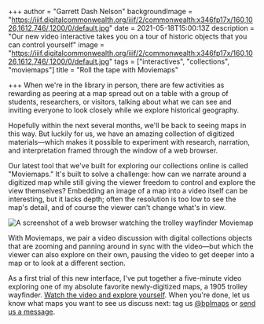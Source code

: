 +++
author = "Garrett Dash Nelson"
backgroundImage = "https://iiif.digitalcommonwealth.org/iiif/2/commonwealth:x346fp17x/160,1026,1612,746/,1200/0/default.jpg"
date = 2021-05-18T15:00:13Z
description = "Our new video interactive takes you on a tour of historic objects that you can control yourself"
image = "https://iiif.digitalcommonwealth.org/iiif/2/commonwealth:x346fp17x/160,1026,1612,746/,1200/0/default.jpg"
tags = ["interactives", "collections", "moviemaps"]
title = "Roll the tape with Moviemaps"

+++
When we're in the library in person, there are few activities as rewarding as peering at a map spread out on a table with a group of students, researchers, or visitors, talking about what we can see and inviting everyone to look closely while we explore historical geography.

Hopefully within the next several months, we'll be back to seeing maps in this way. But luckily for us, we have an amazing collection of digitized materials—which makes it possible to experiment with research, narration, and interpretation framed through the window of a web browser.

Our latest tool that we've built for exploring our collections online is called "Moviemaps." It's built to solve a challenge: how can we narrate around a digitized map while still giving the viewer freedom to control and explore the view themselves? Embedding an image of a map into a video itself can be interesting, but it lacks depth; often the resolution is too low to see the map's detail, and of course the viewer can't change what's in view.

![A screenshot of a web browser watching the trolley wayfinder Moviemap](/uploads/2021-05-18/moviemaps-screenshot.png)

With Moviemaps, we pair a video discussion with digital collections objects that are zooming and panning around in sync with the video—but which the viewer can also explore on their own, pausing the video to get deeper into a map or to look at a different section.

As a first trial of this new interface, I've put together a five-minute video exploring one of my absolute favorite newly-digitized maps, a 1905 trolley wayfinder. [Watch the video and explore yourself](https://geoservices.leventhalmap.org/movie-maps/#trolley-wayfinder). When you're done, let us know what maps you want to see us discuss next: tag us [@bplmaps](https://twitter.com/bplmaps) or [send us a message](/about/contact-connect).